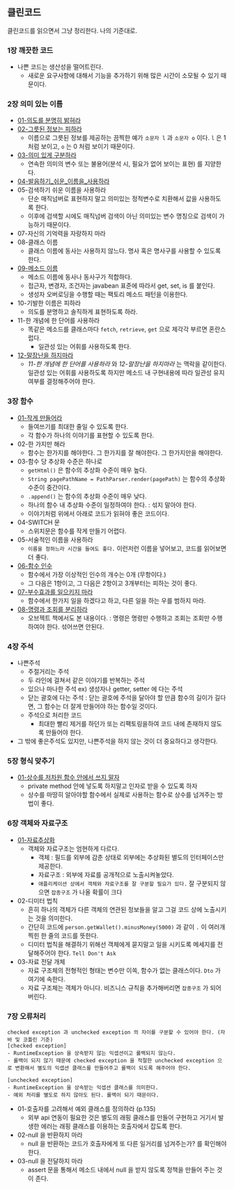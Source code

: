 ## 클린코드

클린코드를 읽으면서 그냥 정리한다. 나의 기준대로.

### 1장 깨끗한 코드

* 나쁜 코드는 생산성을 떨어트린다.
  * 새로운 요구사항에 대해서 기능을 추가하기 위해 많은 시간이 소모될 수 있기 때문이다.

### 2장 의미 있는 이름

* [01-의도를 분명히 밝혀라](https://github.com/pasudo123/mango-banana-clean-code/blob/master/src/test/kotlin/002-naming/001-%EC%9D%98%EB%8F%84%EB%A5%BC_%EB%B6%84%EB%AA%85%ED%9E%88_%EB%B0%9D%ED%98%80%EB%9D%BC)
* [02-그릇된 정보는 피하라](https://github.com/pasudo123/mango-banana-clean-code/blob/master/src/test/kotlin/002-naming/002-%EA%B7%B8%EB%A6%87%EB%90%9C_%EC%A0%95%EB%B3%B4%EB%A5%BC_%ED%94%BC%ED%95%98%EB%9D%BC)
  * 이름으로 그릇된 정보를 제공하는 끔찍한 예가 `소문자 l` 과 `소문자 o` 이다. `l` 은 1처럼 보이고, `o` 는 0 처럼 보이기 때문이다.
* [03-의미 있게 구분하라](https://github.com/pasudo123/mango-banana-clean-code/blob/master/src/test/kotlin/002-naming/003-%EC%9D%98%EB%AF%B8_%EC%9E%88%EA%B2%8C_%EA%B5%AC%EB%B6%84%ED%95%98%EB%9D%BC)
  * 연속한 의미의 변수 또는 불용어(분석 시, 필요가 없어 보이는 표현) 를 지양한다.
* [04-발음하기_쉬운_이름을_사용하라](https://github.com/pasudo123/mango-banana-clean-code/blob/master/src/test/kotlin/002-naming/004-%EB%B0%9C%EC%9D%8C%ED%95%98%EA%B8%B0_%EC%89%AC%EC%9A%B4_%EC%9D%B4%EB%A6%84%EC%9D%84_%EC%82%AC%EC%9A%A9%ED%95%98%EB%9D%BC)
* 05-검색하기 쉬운 이름을 사용하라
  * 단순 매직넘버로 표현하지 말고 의미있는 정적변수로 치환해서 값을 사용하도록 한다.
  * 이후에 검색할 시에도 매직넘버 검색이 아닌 의미있는 변수 명칭으로 검색이 가능하기 때문이다.
* 07-자신의 기억력을 자랑하지 마라
* 08-클래스 이름
  * 클래스 이름에 동사는 사용하지 않느다. 명사 혹은 명사구를 사용할 수 있도록 한다.
* [09-메소드 이름](https://github.com/pasudo123/mango-banana-clean-code/blob/master/src/test/kotlin/002-naming/009-%EB%A9%94%EC%86%8C%EB%93%9C_%EC%9D%B4%EB%A6%84/BestCase.kt)
  * 메소드 이름에 동사나 동사구가 적합하다.
  * 접근자, 변경자, 조건자는 javabean 표준에 따라서 get, set, is 를 붙인다.
  * 생성자 오버로딩을 수행할 때는 팩토리 메소드 패턴을 이용한다.
* 10-기발한 이름은 피하라
  * 의도를 분명하고 솔직하게 표현하도록 하라.
* 11-한 개념에 한 단어를 사용하라
  * 똑같은 메소드를 클래스마다 `fetch`, `retrieve`, `get` 으로 제각각 부르면 혼란스럽다.
    * 일관성 있는 어휘를 사용하도록 한다.
* [12-말장난을 하지마라](https://github.com/pasudo123/mango-banana-clean-code/blob/master/src/test/kotlin/002-naming/012-%EB%A7%90%EC%9E%A5%EB%82%9C%EC%9D%84_%ED%95%98%EC%A7%80%EB%A7%88%EB%9D%BC/BestCase.kt)
  * _11-한 개념에 한 단어를 사용하라_ 와 _12-말장난을 하지마라_ 는 맥락을 같이한다. 일관성 있는 어휘를 사용하도록 하지만 메소드 내 구현내용에 따라 일관성 유지여부를 결정해주어야 한다.

### 3장 함수

* [01-작게 만들어라](https://github.com/pasudo123/mango-banana-clean-code/tree/master/src/test/kotlin/003-function/001-%EC%9E%91%EA%B2%8C_%EB%A7%8C%EB%93%A4%EC%96%B4%EB%9D%BC)
  * 들여쓰기를 최대한 줄일 수 있도록 한다.
  * 각 함수가 하나의 이야기를 표현할 수 있도록 한다.
* 02-한 가지만 해라
  * 함수는 한가지를 해야한다. 그 한가지를 잘 해야한다. 그 한가지만을 해야한다.
* 03-함수 당 추상화 수준은 하나로
  * `getHtml()` 은 함수의 추상화 수준이 매우 높다.
  * `String pagePathName = PathParser.render(pagePath)` 는 함수의 추상화 수준이 중간이다.
  * `.append()` 는 함수의 추상화 수준이 매우 낮다.
  * 하나의 함수 내 추상화 수준이 일정하여야 한다. : 섞지 말아야 한다.
  * 이야기처럼 위에서 아래로 코드가 읽혀야 좋은 코드이다.
* 04-SWITCH 문
  * 스위치문은 함수를 작게 만들기 어렵다.
* 05-서술적인 이름을 사용하라
  * `이름을 정하느라 시간을 들여도 좋다.` 이런저런 이름을 넣어보고, 코드를 읽어보면 더 좋다.
* [06-함수 인수](https://github.com/pasudo123/mango-banana-clean-code/blob/master/src/test/kotlin/003-function/006-%ED%95%A8%EC%88%98_%EC%9D%B8%EC%88%98)
  * 함수에서 가장 이상적인 인수의 개수는 0개 (무항이다.)
  * 그 다음은 1항이고, 그 다음은 2항이고 3개부터는 피하는 것이 좋다.
* [07-부수효과를 일으키지 마라](https://github.com/pasudo123/mango-banana-clean-code/blob/master/src/test/kotlin/003-function/007-%EB%B6%80%EC%88%98%ED%9A%A8%EA%B3%BC%EB%A5%BC_%EC%9D%BC%EC%9C%BC%ED%82%A4%EC%A7%80_%EB%A7%88%EB%9D%BC)
  * 함수에서 한가지 일을 하겠다고 하고, 다른 일을 하는 우를 범하지 마라.
* [08-명령과 조회를 분리하라](https://github.com/pasudo123/mango-banana-clean-code/tree/master/src/test/kotlin/003-function/008-%EB%AA%85%EB%A0%B9%EA%B3%BC_%EC%A1%B0%ED%9A%8C%EB%A5%BC_%EB%B6%84%EB%A6%AC%ED%95%98%EB%9D%BC)
  * 오브젝트 책에서도 본 내용이다. : 명령은 명령만 수행하고 조회는 조회만 수행하여야 한다. 섞어쓰면 안된다.

### 4장 주석

* 나쁜주석
  * 주절거리는 주석
  * 두 라인에 걸쳐서 같은 이야기를 반복하는 주석
  * 있으나 마나한 주석 ex) 생성자나 getter, setter 에 다는 주석
  * 닫는 괄호에 다는 주석 : 닫는 괄호에 주석을 달아야 할 만큼 함수의 길이가 길다면, 그 함수는 더 잘게 만들어야 하는 함수일 것이다.
  * 주석으로 처리한 코드
    * 최대한 빨리 제거를 하던가 또는 리팩토링을하여 코드 내에 존재하지 않도록 만들어야 한다.
* 그 밖에 좋은주석도 있지만, 나쁜주석을 하지 않는 것이 더 중요하다고 생각한다.

### 5장 형식 맞추기

* [01-상수를 저차원 함수 안에서 쓰지 말자](https://github.com/pasudo123/mango-banana-clean-code/tree/master/src/test/kotlin/005-structure/001-%EC%83%81%EC%88%98%EB%A5%BC_%EC%9D%B8%EC%9E%90%EB%A1%9C_%EB%B0%9B%EC%9D%84_%EC%88%98_%EC%9E%88%EB%8F%84%EB%A1%9D%ED%95%B4%EB%9D%BC)
  * private method 안에 넣도록 하지말고 인자로 받을 수 있도록 하자
  * 상수를 마땅히 알아야할 함수에서 실제로 사용하는 함수로 상수를 넘겨주는 방법이 좋다.

### 6장 객체와 자료구조

* [01-자료추상화](https://github.com/pasudo123/mango-banana-clean-code/tree/master/src/test/kotlin/006-object/003-%EC%9E%90%EB%A3%8C%EC%B6%94%EC%83%81%ED%99%94)
  * 객체와 자료구조는 엄현하게 다르다.
    * 객체 : 필드를 외부에 감춘 상태로 외부에는 추상화된 별도의 인터페이스만 제공한다.
    * 자료구조 : 외부에 자료를 공개적으로 노출시켜놓았다.
    * `애플리케이션 상에서 객체와 자료구조를 잘 구분할 필요가 있다.` 잘 구분되지 않으면 `잡종구조` 가 나올 확률이 크다
* 02-디미터 법칙
  * 흔히 하나의 객체가 다른 객체의 연관된 정보들을 알고 그걸 코드 상에 노출시키는 것을 의미한다.
  * 간단히 코드에 `person.getWallet().minusMoney(5000)` 과 같이 `.`  이 여러개 찍힌 한 줄의 코드를 뜻한다.
  * 디미터 법칙을 해결하기 위해선 객체에게 묻지말고 일을 시키도록 메세지를 전달해주어야 한다. `Tell Don't Ask`
* 03-자료 전달 개체
  * 자료 구조체의 전형적인 형태는 변수만 이쏙, 함수가 없는 클래스이다. `Dto` 가 여기에 속한다.
  * 자료 구조체는 객체가 아니다. 비즈니스 규칙을 추가해버리면 `잡종구조` 가 되어버린다.

### 7장 오류처리

```
checked exception 과 unchecked exception 의 차이를 구분할 수 있어야 한다. (자바 및 코틀린 기준)
[checked exception]
- RuntimeException 을 상속받지 않는 익셉션이고 롤백되지 않는다. 
- 롤백이 되지 않기 때문에 checked exception 을 적절한 unchecked exception 으로 변환해서 별도의 익셉션 클래스를 만들어주고 롤백이 되도록 해주어야 한다.

[unchecked exception]
- RuntimeException 을 상속받는 익셉션 클래스를 의미한다.
- 예외 처리를 별도로 하지 않아도 된다. 롤백이 되기 때문이다.
```

* 01-호출자를 고려해서 예외 클래스를 정의하라 (p.135)
  * 외부 api 연동이 필요한 것은 별도의 래핑 클래스를 만들어 구현하고 거기서 발생한 에러는 래핑 클래스를 이용하는 호출자에서 잡도록 한다.
* 02-null 을 반환하지 마라
  * null 을 반환하는 코드가 호출자에게 또 다른 일거리를 넘겨주는가? 를 확인해야 한다.
* 03-null 을 전달하지 마라
  * assert 문을 통해서 메소드 내에서 null 을 받지 않도록 정책을 만들어 주는 것이 존다. 